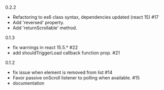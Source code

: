 0.2.2
 * Refactoring to es6 class syntax, dependencies updated (react 15) #17
 * Add 'reversed' property.
 * Add 'returnScrollable' method.

0.1.3
 * fix warnings in react 15.5.* #22
 * add shouldTriggerLoad callback function prop. #21


0.1.2
 * fix issue when element is removed from list #14
 * Favor passive onScroll listener to polling when available. #15
 * documentation
